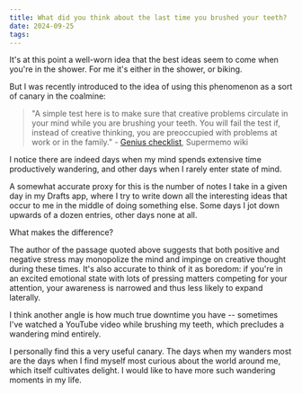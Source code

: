 ```yaml
---
title: What did you think about the last time you brushed your teeth?
date: 2024-09-25
tags:
---
```


It's at this point a well-worn idea that the best ideas seem to come when you're in the shower. For me it's either in the shower, or biking.

But I was recently introduced to the idea of using this phenomenon as a sort of canary in the coalmine:

> "A simple test here is to make sure that creative problems circulate in your mind while you are brushing your teeth. You will fail the test if, instead of creative thinking, you are preoccupied with problems at work or in the family." - [Genius checklist](https://supermemo.guru/wiki/Genius_checklist#Eliminate_stress), Supermemo wiki

I notice there are indeed days when my mind spends extensive time productively wandering, and other days when I rarely enter state of mind.

A somewhat accurate proxy for this is the number of notes I take in a given day in my Drafts app, where I try to write down all the interesting ideas that occur to me in the middle of doing something else. Some days I jot down upwards of a dozen entries, other days none at all.

What makes the difference?

The author of the passage quoted above suggests that both positive and negative stress may monopolize the mind and impinge on creative thought during these times. It's also accurate to think of it as boredom: if you're in an excited emotional state with lots of pressing matters competing for your attention, your awareness is narrowed and thus less likely to expand laterally.

I think another angle is how much true downtime you have -- sometimes I've watched a YouTube video while brushing my teeth, which precludes a wandering mind entirely.

I personally find this a very useful canary. The days when my wanders most are the days when I find myself most curious about the world around me, which itself cultivates delight. I would like to have more such wandering moments in my life.